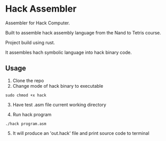 # Hack Assembler

Assembler for Hack Computer.

Built to assemble hack assembly language from the Nand to Tetris course.

Project build using rust.

It assembles hach symbolic language into hack binary code.

## Usage

1. Clone the repo
2. Change mode of hack binary to executable

```
sudo chmod +x hack

```

3. Have test .asm file current working directory

4. Run hack program

```
./hack program.asm

```

5. It will produce an 'out.hack' file and print source code to terminal
